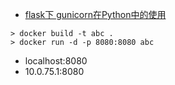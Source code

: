 - [flask下 gunicorn在Python中的使用](https://www.jianshu.com/p/e8d125372ca5)

```
> docker build -t abc .
> docker run -d -p 8080:8080 abc
```

- localhost:8080
- 10.0.75.1:8080